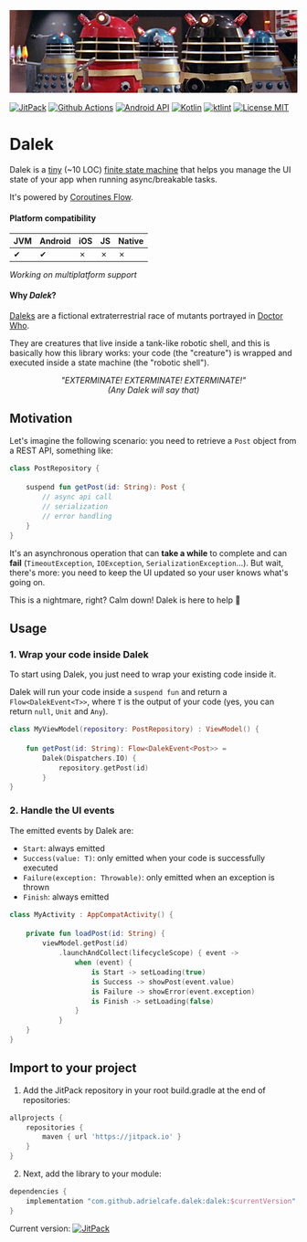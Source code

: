 ![Banner](https://github.com/adrielcafe/dalek/blob/master/banner.jpg?raw=true)

[![JitPack](https://img.shields.io/jitpack/v/github/adrielcafe/dalek.svg?style=for-the-badge)](https://jitpack.io/#adrielcafe/dalek)
[![Github Actions](https://img.shields.io/github/workflow/status/adrielcafe/dalek/main/master?style=for-the-badge)](https://github.com/adrielcafe/dalek/actions)
[![Android API](https://img.shields.io/badge/api-16%2B-brightgreen.svg?style=for-the-badge)](https://android-arsenal.com/api?level=16)
[![Kotlin](https://img.shields.io/github/languages/top/adrielcafe/dalek.svg?style=for-the-badge)](https://kotlinlang.org/)
[![ktlint](https://img.shields.io/badge/code%20style-%E2%9D%A4-FF4081.svg?style=for-the-badge)](https://ktlint.github.io/)
[![License MIT](https://img.shields.io/github/license/adrielcafe/dalek.svg?style=for-the-badge&color=yellow)](https://opensource.org/licenses/MIT)

# Dalek
Dalek is a [tiny](https://github.com/adrielcafe/Dalek/blob/master/dalek/src/main/java/cafe/adriel/dalek/Dalek.kt) (~10 LOC) [finite state machine](https://en.wikipedia.org/wiki/Finite-state_machine) that helps you manage the UI state of your app when running async/breakable tasks.

It's powered by [Coroutines Flow](https://kotlin.github.io/kotlinx.coroutines/kotlinx-coroutines-core/kotlinx.coroutines.flow/-flow/).

#### Platform compatibility

| JVM | Android | iOS | JS | Native |
|-----|---------|-----|----|--------|
| ✔   | ✔       | ✗   | ✗  | ✗      |

*Working on multiplatform support*

#### Why *Dalek*?
[Daleks](https://en.wikipedia.org/wiki/Dalek) are a fictional extraterrestrial race of mutants portrayed in [Doctor Who](https://en.wikipedia.org/wiki/Doctor_Who).

They are creatures that live inside a tank-like robotic shell, and this is basically how this library works: your code (the "creature") is wrapped and executed inside a state machine (the "robotic shell").

<p align="center">
    <i>"EXTERMINATE! EXTERMINATE! EXTERMINATE!"<br>(Any Dalek will say that)</i>
</p>

## Motivation
Let's imagine the following scenario: you need to retrieve a `Post` object from a REST API, something like:

```kotlin
class PostRepository {

    suspend fun getPost(id: String): Post {
        // async api call
        // serialization
        // error handling
    }
}
```

It's an asynchronous operation that can **take a while** to complete and can **fail** (`TimeoutException`, `IOException`, `SerializationException`...). But wait, there's more: you need to keep the UI updated so your user knows what's going on.

This is a nightmare, right? Calm down! Dalek is here to help :robot:

## Usage

### 1. Wrap your code inside Dalek
To start using Dalek, you just need to wrap your existing code inside it.

Dalek will run your code inside a `suspend fun` and return a `Flow<DalekEvent<T>>`, where `T` is the output of your code (yes, you can return `null`, `Unit` and `Any`).

```kotlin
class MyViewModel(repository: PostRepository) : ViewModel() {

    fun getPost(id: String): Flow<DalekEvent<Post>> =
        Dalek(Dispatchers.IO) {
            repository.getPost(id)
        }
}
```

### 2. Handle the UI events
The emitted events by Dalek are:

* `Start`: always emitted
* `Success(value: T)`: only emitted when your code is successfully executed
* `Failure(exception: Throwable)`: only emitted when an exception is thrown
* `Finish`: always emitted

```kotlin
class MyActivity : AppCompatActivity() {

    private fun loadPost(id: String) {
        viewModel.getPost(id)
            .launchAndCollect(lifecycleScope) { event ->
                when (event) {
                    is Start -> setLoading(true)
                    is Success -> showPost(event.value)
                    is Failure -> showError(event.exception)
                    is Finish -> setLoading(false)
                }
            }
    }
}
```

## Import to your project
1. Add the JitPack repository in your root build.gradle at the end of repositories:
```gradle
allprojects {
    repositories {
        maven { url 'https://jitpack.io' }
    }
}
```

2. Next, add the library to your module:
```gradle
dependencies {
    implementation "com.github.adrielcafe.dalek:dalek:$currentVersion"
}
```
Current version: [![JitPack](https://img.shields.io/jitpack/v/github/adrielcafe/dalek.svg?style=flat-square)](https://jitpack.io/#adrielcafe/dalek)